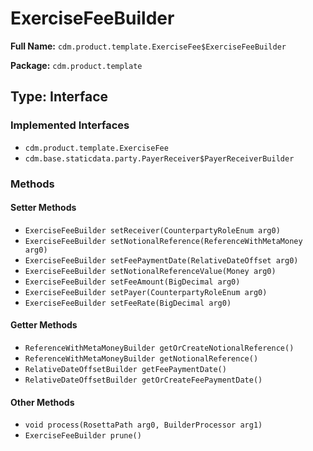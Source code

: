 # ExerciseFeeBuilder

**Full Name:** `cdm.product.template.ExerciseFee$ExerciseFeeBuilder`

**Package:** `cdm.product.template`

## Type: Interface

### Implemented Interfaces

- `cdm.product.template.ExerciseFee`
- `cdm.base.staticdata.party.PayerReceiver$PayerReceiverBuilder`

### Methods

#### Setter Methods

- `ExerciseFeeBuilder setReceiver(CounterpartyRoleEnum arg0)`
- `ExerciseFeeBuilder setNotionalReference(ReferenceWithMetaMoney arg0)`
- `ExerciseFeeBuilder setFeePaymentDate(RelativeDateOffset arg0)`
- `ExerciseFeeBuilder setNotionalReferenceValue(Money arg0)`
- `ExerciseFeeBuilder setFeeAmount(BigDecimal arg0)`
- `ExerciseFeeBuilder setPayer(CounterpartyRoleEnum arg0)`
- `ExerciseFeeBuilder setFeeRate(BigDecimal arg0)`

#### Getter Methods

- `ReferenceWithMetaMoneyBuilder getOrCreateNotionalReference()`
- `ReferenceWithMetaMoneyBuilder getNotionalReference()`
- `RelativeDateOffsetBuilder getFeePaymentDate()`
- `RelativeDateOffsetBuilder getOrCreateFeePaymentDate()`

#### Other Methods

- `void process(RosettaPath arg0, BuilderProcessor arg1)`
- `ExerciseFeeBuilder prune()`

